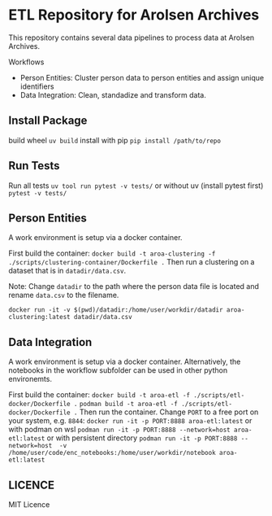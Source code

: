 # ETL Repository for Arolsen Archives
This repository contains several data pipelines to process data at Arolsen Archives.

Workflows

- Person Entities: Cluster person data to person entities and assign unique identifiers
- Data Integration: Clean, standadize and transform data.

## Install Package
build wheel
```uv build```
install with pip
```pip install /path/to/repo```

## Run Tests
Run all tests 
```uv tool run pytest -v tests/```
or without uv (install pytest first)
```pytest -v tests/```

## Person Entities 
A work environment is setup via a docker container. 

First build the container:
```docker build -t aroa-clustering -f ./scripts/clustering-container/Dockerfile .```
Then run a clustering on a dataset that is in `datadir/data.csv`. 

Note: Change `datadir` to the path where the person data file is located and rename `data.csv` to the filename.

```docker run -it -v $(pwd)/datadir:/home/user/workdir/datadir aroa-clustering:latest datadir/data.csv```

## Data Integration
A work environment is setup via a docker container. Alternatively, the
notebooks in the workflow subfolder can be used in other python environemts.

First build the container:
```docker build -t aroa-etl -f ./scripts/etl-docker/Dockerfile .```
```podman build -t aroa-etl -f ./scripts/etl-docker/Dockerfile .```
Then run the container. Change `PORT` to a free port on your system, e.g. `8844`:
```docker run -it -p PORT:8888 aroa-etl:latest```
or with podman on wsl
```podman run -it -p PORT:8888 --network=host aroa-etl:latest```
or with persistent directory
```podman run -it -p PORT:8888 --network=host  -v /home/user/code/enc_notebooks:/home/user/workdir/notebook aroa-etl:latest```
## LICENCE
MIT Licence
